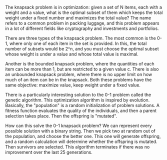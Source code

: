 The knapsack problem is in optimization: given a set of N items, each with a weight and a value, what is the optimal subset of them which keeps the total weight under a fixed number and maximizes the total value? The name refers to a common problem in packing luggage, and this problem appears in a lot of different fields like cryptography and investments and portfolios.

There are three types of the knapsack problem. The most common is the 0-1, where only one of each item in the set is provided. In this, the total number of subsets would be 2^n, and you must choose the optimal subset whose weight is under a value and whose total value is maximal.

Another is the bounded knapsack problem, where the quantities of each item can be more than 1, but are restricted to a given value c. There is also an unbounded knapsack problem, where there is no upper limit on how much of an item can be in the knapsack. Both these problems have the same objective: maximize value, keep weight under a fixed value.

There is a particularly interesting solution to the 0-1 problem called the genetic algorithm. This optimization algorithm is inspired by evolution. Basically, the "population" is a random initialization of problem solutions. A fitness function evaluates the quality of the individuals, and then a parent selection takes place. Then the offspring is "mutated".

How can this solve the 0-1 knapsack problem? We can represent every possible solution with a binary string. Then we pick two at random out of the population, and choose the better one. This one will generate offspring, and a random calculation will determine whether the offspring is mutated. Then survivors are selected. This algorithm terminates if there was no improvement over the last 25 generations.
